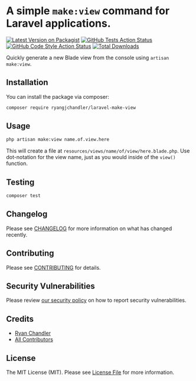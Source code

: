 # A simple `make:view` command for Laravel applications.

[![Latest Version on Packagist](https://img.shields.io/packagist/v/ryangjchandler/laravel-make-view.svg?style=flat-square)](https://packagist.org/packages/ryangjchandler/laravel-make-view)
[![GitHub Tests Action Status](https://img.shields.io/github/workflow/status/ryangjchandler/laravel-make-view/run-tests?label=tests)](https://github.com/ryangjchandler/laravel-make-view/actions?query=workflow%3Arun-tests+branch%3Amain)
[![GitHub Code Style Action Status](https://img.shields.io/github/workflow/status/ryangjchandler/laravel-make-view/Check%20&%20fix%20styling?label=code%20style)](https://github.com/ryangjchandler/laravel-make-view/actions?query=workflow%3A"Check+%26+fix+styling"+branch%3Amain)
[![Total Downloads](https://img.shields.io/packagist/dt/ryangjchandler/laravel-make-view.svg?style=flat-square)](https://packagist.org/packages/ryangjchandler/laravel-make-view)

Quickly generate a new Blade view from the console using `artisan make:view`.

## Installation

You can install the package via composer:

```bash
composer require ryangjchandler/laravel-make-view
```

## Usage

```bash
php artisan make:view name.of.view.here
```

This will create a file at `resources/views/name/of/view/here.blade.php`. Use dot-notation for the view name, just as you would inside of the `view()` function.

## Testing

```bash
composer test
```

## Changelog

Please see [CHANGELOG](CHANGELOG.md) for more information on what has changed recently.

## Contributing

Please see [CONTRIBUTING](.github/CONTRIBUTING.md) for details.

## Security Vulnerabilities

Please review [our security policy](../../security/policy) on how to report security vulnerabilities.

## Credits

- [Ryan Chandler](https://github.com/ryangjchandler)
- [All Contributors](../../contributors)

## License

The MIT License (MIT). Please see [License File](LICENSE.md) for more information.
